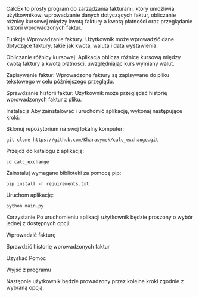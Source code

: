 CalcEx to prosty program do zarządzania fakturami, który umożliwia użytkownikowi wprowadzanie danych dotyczących faktur, obliczanie różnicy kursowej między kwotą faktury a kwotą płatności oraz przeglądanie historii wprowadzonych faktur.

Funkcje
Wprowadzanie faktury: Użytkownik może wprowadzić dane dotyczące faktury, takie jak kwota, waluta i data wystawienia.

Obliczanie różnicy kursowej: Aplikacja oblicza różnicę kursową między kwotą faktury a kwotą płatności, uwzględniając kurs wymiany walut.

Zapisywanie faktur: Wprowadzone faktury są zapisywane do pliku tekstowego w celu późniejszego przeglądu.

Sprawdzanie historii faktur: Użytkownik może przeglądać historię wprowadzonych faktur z pliku.

Instalacja
Aby zainstalować i uruchomić aplikację, wykonaj następujące kroki:

Sklonuj repozytorium na swój lokalny komputer:

```
git clone https://github.com/Kharasymek/calc_exchange.git
```

Przejdź do katalogu z aplikacją:

```
cd calc_exchange
```
Zainstaluj wymagane biblioteki za pomocą pip:

```
pip install -r requirements.txt
```

Uruchom aplikację:
```
python main.py
```

Korzystanie
Po uruchomieniu aplikacji użytkownik będzie proszony o wybór jednej z dostępnych opcji:

Wprowadzić fakturę 

Sprawdzić historię wprowadzonych faktur

Uzyskać Pomoc

Wyjść z programu

Następnie użytkownik będzie prowadzony przez kolejne kroki zgodnie z wybraną opcją.
